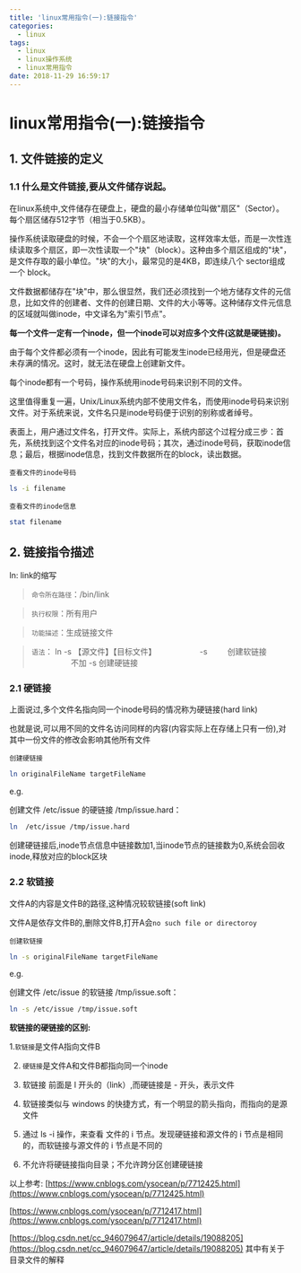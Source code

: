 ```yaml
---
title: 'linux常用指令(一):链接指令'
categories:
  - linux
tags:
  - linux
  - linux操作系统
  - linux常用指令
date: 2018-11-29 16:59:17
---
```

# linux常用指令(一):链接指令

## 1. 文件链接的定义

### 1.1 什么是文件链接,要从文件储存说起。

在linux系统中,文件储存在硬盘上，硬盘的最小存储单位叫做"扇区"（Sector）。每个扇区储存512字节（相当于0.5KB）。

操作系统读取硬盘的时候，不会一个个扇区地读取，这样效率太低，而是一次性连续读取多个扇区，即一次性读取一个"块"（block）。这种由多个扇区组成的"块"，是文件存取的最小单位。"块"的大小，最常见的是4KB，即连续八个 sector组成一个 block。

文件数据都储存在"块"中，那么很显然，我们还必须找到一个地方储存文件的元信息，比如文件的创建者、文件的创建日期、文件的大小等等。这种储存文件元信息的区域就叫做inode，中文译名为"索引节点"。

**每一个文件一定有一个inode，但一个inode可以对应多个文件(这就是硬链接)。**

由于每个文件都必须有一个inode，因此有可能发生inode已经用光，但是硬盘还未存满的情况。这时，就无法在硬盘上创建新文件。

每个inode都有一个号码，操作系统用inode号码来识别不同的文件。

这里值得重复一遍，Unix/Linux系统内部不使用文件名，而使用inode号码来识别文件。对于系统来说，文件名只是inode号码便于识别的别称或者绰号。

表面上，用户通过文件名，打开文件。实际上，系统内部这个过程分成三步：首先，系统找到这个文件名对应的inode号码；其次，通过inode号码，获取inode信息；最后，根据inode信息，找到文件数据所在的block，读出数据。

`查看文件的inode号码`
```sh
ls -i filename
```

`查看文件的inode信息`
```sh
stat filename
```

## 2. 链接指令描述

 ln: link的缩写

>`命令所在路径`：/bin/link

>`执行权限`：所有用户

>`功能描述`：生成链接文件

>`语法`： ln -s 【源文件】【目标文件】
　　　　　  -s 　　 创建软链接
　　　　　不加 -s   创建硬链接

### 2.1 硬链接

上面说过,多个文件名指向同一个inode号码的情况称为硬链接(hard link)

也就是说,可以用不同的文件名访问同样的内容(内容实际上在存储上只有一份),对其中一份文件的修改会影响其他所有文件

`创建硬链接`
```sh
ln originalFileName targetFileName
```

e.g.

创建文件 /etc/issue 的硬链接 /tmp/issue.hard：
```sh
ln  /etc/issue /tmp/issue.hard
```

创建硬链接后,inode节点信息中链接数加1,当inode节点的链接数为0,系统会回收inode,释放对应的block区块

### 2.2 软链接

文件A的内容是文件B的路径,这种情况较软链接(soft link)

文件A是依存文件B的,删除文件B,打开A会`no such file or directoroy`

`创建软链接`
```sh
ln -s originalFileName targetFileName
```

e.g.

创建文件 /etc/issue 的软链接 /tmp/issue.soft：
```sh
ln -s /etc/issue /tmp/issue.soft
```


**软链接的硬链接的区别:**

1.`软链接`是文件A指向文件B

2. `硬链接`是文件A和文件B都指向同一个inode

3. 软链接 前面是 l 开头的（link）,而硬链接是 - 开头，表示文件

4. 软链接类似与 windows 的快捷方式，有一个明显的箭头指向，而指向的是源文件

5. 通过 ls -i 操作，来查看 文件的 i 节点。发现硬链接和源文件的 i 节点是相同的，而软链接与源文件的 i 节点是不同的

6. 不允许将硬链接指向目录；不允许跨分区创建硬链接

以上参考: [https://www.cnblogs.com/ysocean/p/7712425.html](https://www.cnblogs.com/ysocean/p/7712425.html)

[https://www.cnblogs.com/ysocean/p/7712417.html](https://www.cnblogs.com/ysocean/p/7712417.html)

[https://blog.csdn.net/cc_946079647/article/details/19088205](https://blog.csdn.net/cc_946079647/article/details/19088205) 其中有关于目录文件的解释
